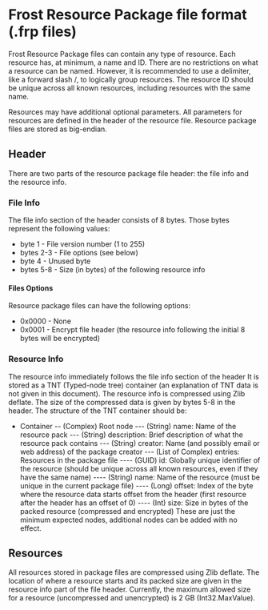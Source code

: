 Frost Resource Package file format (.frp files)
===============================================

Frost Resource Package files can contain any type of resource.
Each resource has, at minimum, a name and ID.
There are no restrictions on what a resource can be named.
However, it is recommended to use a delimiter, like a forward slash /, to logically group resources.
The resource ID should be unique across all known resources, including resources with the same name.

Resources may have additional optional parameters.
All parameters for resources are defined in the header of the resource file.
Resource package files are stored as big-endian.

Header
------

There are two parts of the resource package file header: the file info and the resource info.

### File Info ###

The file info section of the header consists of 8 bytes.
Those bytes represent the following values:
* byte 1    - File version number (1 to 255)
* bytes 2-3 - File options (see below)
* byte 4    - Unused byte
* bytes 5-8 - Size (in bytes) of the following resource info

#### Files Options ####

Resource package files can have the following options:

* 0x0000 - None
* 0x0001 - Encrypt file header (the resource info following the initial 8 bytes will be encrypted)

### Resource Info ###

The resource info immediately follows the file info section of the header
It is stored as a TNT (Typed-node tree) container (an explanation of TNT data is not given in this document).
The resource info is compressed using Zlib deflate.
The size of the compressed data is given by bytes 5-8 in the header.
The structure of the TNT container should be:
- Container
-- (Complex) Root node
--- (String) name:        Name of the resource pack
--- (String) description: Brief description of what the resource pack contains
--- (String) creator:     Name (and possibly email or web address) of the package creator
--- (List of Complex) entries: Resources in the package file
---- (GUID)   id:     Globally unique identifier of the resource (should be unique across all known resources, even if they have the same name)
---- (String) name:   Name of the resource (must be unique in the current package file)
---- (Long)   offset: Index of the byte where the resource data starts offset from the header (first resource after the header has an offset of 0)
---- (Int)    size:   Size in bytes of the packed resource (compressed and encrypted)
These are just the minimum expected nodes, additional nodes can be added with no effect.

Resources
---------

All resources stored in package files are compressed using Zlib deflate.
The location of where a resource starts and its packed size are given in the resource info part of the file header.
Currently, the maximum allowed size for a resource (uncompressed and unencrypted) is 2 GB (Int32.MaxValue).
